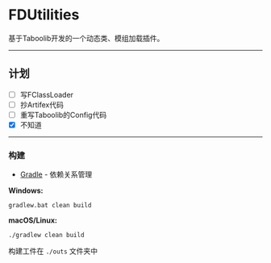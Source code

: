 # FDUtilities

基于Taboolib开发的一个动态类、模组加载插件。

***

## 计划

- [ ] 写FClassLoader
- [ ] 抄Artifex代码
- [ ] 重写Taboolib的Config代码
- [x] 不知道

***

### 构建

* [Gradle](https://gradle.org/) - 依赖关系管理

**Windows:**

    gradlew.bat clean build

**macOS/Linux:**

    ./gradlew clean build

构建工件在 `./outs` 文件夹中
